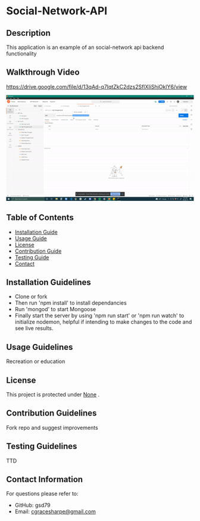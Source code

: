 # Social-Network-API

 ## Description
  This application is an example of an social-network api backend functionality

## Walkthrough Video
https://drive.google.com/file/d/13qAd-q7IqtZkC2dzs2SflXIiShjOklY6/view

 ![walkthroughvideo](./assets/smvideo.gif)
 


  ## Table of Contents
  * [Installation Guide](#installation-guidelines)
  * [Usage Guide](#usage-guidelines)
  * [License](#license)
  * [Contribution Guide](#contribution-guidelines)
  * [Testing Guide](#testing-guidelines)
  * [Contact](#contact-information) 
    
  ## Installation Guidelines
  * Clone or fork
  * Then run 'npm install' to install dependancies
  * Run 'mongod' to start Mongoose
  * Finally start the server by using 'npm run start' or 'npm run watch' to initialize nodemon, helpful if intending to make changes to the code and see live results.  

  ## Usage Guidelines
  Recreation or education

  ## License
  This project is protected under <a href="" target="_blank">None</a> . 


  ## Contribution Guidelines
  Fork repo and suggest improvements

  ## Testing Guidelines
  TTD

  ## Contact Information
  For questions please refer to: 
   * GitHub: gsd79
   * Email: cgracesharpe@gmail.com